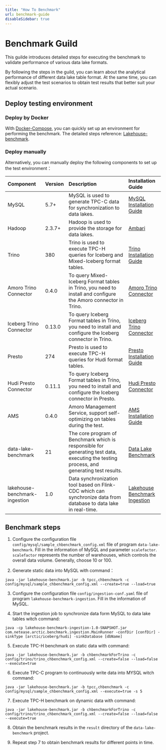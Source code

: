 ```yaml
---
title: "How To Benchmark"
url: benchmark-guide
disableSidebar: true
---
```

# Benchmark Guild

This guilde introduces detailed steps for executing the benchmark to validate performance of various data lake formats. 

By following the steps in the guild, you can learn about the analytical performance of different data lake table format. At the same time, you can flexibly adjust the test scenarios to obtain test results that better suit your actual scenario.

## Deploy testing environment

### Deploy by Docker

With [Docker-Compose](https://docs.docker.com/compose/), you can quickly set up an environment for performing the benchmark.
The detailed steps reference: [Lakehouse-benchmark](https://github.com/NetEase/lakehouse-benchmark/tree/master/docker/benchmark).

### Deploy manually

Alternatively, you can manually deploy the following components to set up the test environment：

| Component  | Version  | Description |  Installation Guide|
|:----------|:----------|:--------|:--------|
| MySQL    | 5.7+    | MySQL is used to generate TPC-C data for synchronization to data lakes. | [MySQL Installation Guide](https://dev.mysql.com/doc/mysql-installation-excerpt/5.7/en/) |
| Hadoop   | 2.3.7+  | Hadoop is used to provide the storage for data lakes. | [Ambari](https://ambari.apache.org/)    |
| Trino    | 380     | Trino is used to execute TPC-H queries for Iceberg and Mixed-Iceberg format tables. | [Trino Installation Guide](https://trino.io/docs/current/installation/deployment.html) |
| Amoro Trino Connector | 0.4.0 | To query Mixed-Iceberg Format tables in Trino, you need to install and configure the Amoro connector in Trino. | [Amoro Trino Connector](https://amoro.netease.com/docs/latest/trino/)    |
| Iceberg Trino Connector | 0.13.0 | To query Iceberg Format tables in Trino, you need to install and configure the Iceberg connector in Trino. | [Iceberg Trino Connector](https://trino.io/docs/current/connector/iceberg.html)    |
| Presto    | 274 | Presto is used to execute TPC-H queries for Hudi format tables. | [Presto Installation Guide](https://prestodb.io/docs/current/installation/deployment.html) |
| Hudi Presto Connector | 0.11.1  | To query Iceberg Format tables in Trino, you need to install and configure the Iceberg connector in Presto. | [Hudi Presto Connector](https://prestodb.io/docs/current/connector/hudi.html)    |
| AMS    | 0.4.0 | Amoro Management Service, support self-optimizing on tables during the test. | [AMS Installation Guide](https://amoro.netease.com/docs/latest/deployment/) |
| data-lake-benchmark | 21  | The core program of Benchmark which is responsible for generating test data, executing the testing process, and generating test results. | [Data Lake Benchmark](https://github.com/NetEase/data-lake-benchmark#readme)    |
| lakehouse-benchmark-ingestion | 1.0  | Data synchronization tool based on Flink-CDC which can synchronize data from  database to data lake in real-time. | [Lakehouse Benchmark Ingestion](https://github.com/NetEase/lakehouse-benchmark-ingestion)    |


## Benchmark steps
1. Configure the configuration file `config/mysql/sample_chbenchmark_config.xml` file of program `data-lake-benchmark`. Fill in the information of MySQL and parameter `scalefactor`.  `scalefactor` represents the number of warehouses, which controls the overall data volume. Generally, choose 10 or 100.

2. Generate static data into MySQL with command：
  ```shell
  java -jar lakehouse-benchmark.jar -b tpcc,chbenchmark -c config/mysql/sample_chbenchmark_config.xml --create=true --load=true
  ```

3. Configure the configuration file `config/ingestion-conf.yaml` file of program `lakehouse-benchmark-ingestion`. Fill in the information of MySQL.

4. Start the ingestion job to synchronize data form MySQL to data lake tables witch command:
  ```shell
  java -cp lakehouse-benchmark-ingestion-1.0-SNAPSHOT.jar com.netease.arctic.benchmark.ingestion.MainRunner -confDir [confDir] -sinkType [arctic/iceberg/hudi] -sinkDatabase [dbName]
  ```

5. Execute TPC-H benchmark on static data with command:
  ```shell
  java -jar lakehouse-benchmark.jar -b chbenchmarkForTrino -c config/trino/trino_chbenchmark_config.xml --create=false --load=false --execute=true
  ```

6. Execute TPC-C program to continuously write data into MYSQL witch command:
  ```shell
  java -jar lakehouse-benchmark.jar -b tpcc,chbenchmark -c config/mysql/sample_chbenchmark_config.xml --execute=true -s 5
  ```

7. Execute TPC-H benchmark on dynamic data with command:
  ```shell
  java -jar lakehouse-benchmark.jar -b chbenchmarkForTrino -c config/trino/trino_chbenchmark_config.xml --create=false --load=false --execute=true
  ```

8. Obtain the benchmark results in the `result` directory of the `data-lake-benchmark` project.
   
9. Repeat step 7 to obtain benchmark results for different points in time.